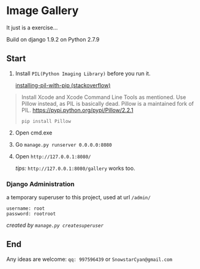 # Image Gallery

It just is a exercise...

Build on django 1.9.2 on Python 2.7.9

## Start

1. Install `PIL(Python Imaging Library)` before you run it.

    [installing-pil-with-pip (stackoverflow)](http://stackoverflow.com/questions/20060096/installing-pil-with-pip)

> Install Xcode and Xcode Command Line Tools as mentioned. Use Pillow
> instead, as PIL is basically dead. Pillow is a maintained fork of PIL.
> https://pypi.python.org/pypi/Pillow/2.2.1
>
> `pip install Pillow`

2. Open cmd.exe

3. Go `manage.py runserver 0.0.0.0:8080`

4. Open `http://127.0.0.1:8080/`

    _tips:_ `http://127.0.0.1:8080/gallery` works too.

### Django Administration
a temporary superuser to this project, used at url `/admin/`
```
username: root
password: rootroot
```
_created by `manage.py createsuperuser`_

## End
Any ideas are welcome:
`qq: 997596439` or `SnowstarCyan@gmail.com`
